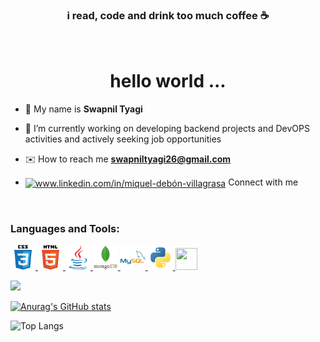 
<h3 align="center"> i read, code and drink too much coffee ☕️ </h3>
<br>
<h1 align="center">hello world ... </h1>

<!-- <h3 align="left">A passionate about coding and optimization from Barcelona 🌊</h3> -->

- 👤 My name is **Swapnil Tyagi** 

- 🔭 I’m currently working on developing backend projects and DevOPS activities and actively seeking job opportunities

- ✉️ How to reach me **swapniltyagi26@gmail.com**

- <p> <a href="https://linkedin.com/in/swapnil-tyagi" target="blank"><img align="center" src="https://raw.githubusercontent.com/rahuldkjain/github-profile-readme-generator/master/src/images/icons/Social/linked-in-alt.svg" alt="www.linkedin.com/in/miquel-debón-villagrasa" height="20" width="30" /></a> Connect with me</p>

<br>

<h3 align="left">Languages and Tools:</h3>
<p align="left"> 
  
<a href="https://www.w3schools.com/css/" target="_blank" rel="noreferrer"> <img src="https://raw.githubusercontent.com/devicons/devicon/master/icons/css3/css3-original-wordmark.svg" alt="css3" width="40" height="40"/> </a> <a href="https://www.w3.org/html/" target="_blank" rel="noreferrer"> <img src="https://raw.githubusercontent.com/devicons/devicon/master/icons/html5/html5-original-wordmark.svg" alt="html5" width="40" height="40"/> </a> <a href="https://www.java.com" target="_blank" rel="noreferrer"> <img src="https://raw.githubusercontent.com/devicons/devicon/master/icons/java/java-original.svg" alt="java" width="40" height="40"/> </a> <a href="https://www.mongodb.com/" target="_blank" rel="noreferrer"> <img src="https://raw.githubusercontent.com/devicons/devicon/master/icons/mongodb/mongodb-original-wordmark.svg" alt="mongodb" width="40" height="40"/> </a> <a href="https://www.mysql.com/" target="_blank" rel="noreferrer"> <img src="https://raw.githubusercontent.com/devicons/devicon/master/icons/mysql/mysql-original-wordmark.svg" alt="mysql" width="40" height="40"/> </a> <a href="https://www.python.org" target="_blank" rel="noreferrer"> <img src="https://raw.githubusercontent.com/devicons/devicon/master/icons/python/python-original.svg" alt="python" width="40" height="40"/> </a> <a href="https://www.w3schools.com/css/](https://pbs.twimg.com/media/Ed2pr6PXYAE8KPZ.png" target="_blank" rel="noreferrer"> <img src="https://pbs.twimg.com/media/Ed2pr6PXYAE8KPZ.png"  width="35" height="35"/> </a> </p>


![](https://komarev.com/ghpvc/?username=swapnilt26&color=green&base=650)

[![Anurag's GitHub stats](https://github-readme-stats.vercel.app/api?username=swapnilt26)](https://github.com/swapnilt26/github-readme-stats)

![Top Langs](https://github-readme-stats-git-master-swapnilt26s-projects.vercel.app/api/top-langs/?username=swapnilt26&layout=compact&count_private=true)


